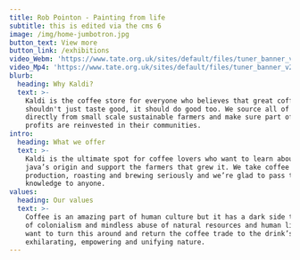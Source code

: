 ```yaml
---
title: Rob Pointon - Painting from life
subtitle: this is edited via the cms 6
image: /img/home-jumbotron.jpg
button_text: View more
button_link: /exhibitions
video_Webm: 'https://www.tate.org.uk/sites/default/files/tuner_banner_v2.webm'
video_Mp4: 'https://www.tate.org.uk/sites/default/files/tuner_banner_v2.mv4'
blurb:
  heading: Why Kaldi?
  text: >-
    Kaldi is the coffee store for everyone who believes that great coffee
    shouldn't just taste good, it should do good too. We source all of our beans
    directly from small scale sustainable farmers and make sure part of the
    profits are reinvested in their communities.
intro:
  heading: What we offer
  text: >-
    Kaldi is the ultimate spot for coffee lovers who want to learn about their
    java’s origin and support the farmers that grew it. We take coffee
    production, roasting and brewing seriously and we’re glad to pass that
    knowledge to anyone.
values:
  heading: Our values
  text: >-
    Coffee is an amazing part of human culture but it has a dark side too – one
    of colonialism and mindless abuse of natural resources and human lives. We
    want to turn this around and return the coffee trade to the drink’s
    exhilarating, empowering and unifying nature.
---
```


